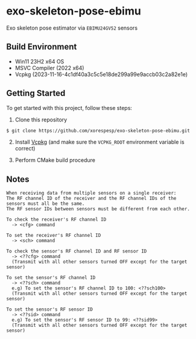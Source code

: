 # exo-skeleton-pose-ebimu
Exo skeleton pose estimator via `EBIMU24GV52` sensors

## Build Environment
- Win11 23H2 x64 OS
- MSVC Compiler (2022 x64)
- Vcpkg (2023-11-16-4c1df40a3c5c5e18de299a99e9accb03c2a82e1e)

## Getting Started
To get started with this project, follow these steps:

1. Clone this repository
```bash
$ git clone https://github.com/xorespesp/exo-skeleton-pose-ebimu.git
```

2. Install [Vcpkg](https://github.com/microsoft/vcpkg) (and make sure the `VCPKG_ROOT` environment variable is correct)

3. Perform CMake build procedure

## Notes
```
When receiving data from multiple sensors on a single receiver:
The RF channel ID of the receiver and the RF channel IDs of the sensors must all be the same.
The RF sensor IDs between sensors must be different from each other.

To check the receiver's RF channel ID
  -> <cfg> command

To set the receiver's RF channel ID
  -> <sch> command

To check the sensor's RF channel ID and RF sensor ID
  -> <??cfg> command
  (Transmit with all other sensors turned OFF except for the target sensor)

To set the sensor's RF channel ID
  -> <??sch> command
  e.g) To set the sensor's RF channel ID to 100: <??sch100>
  (Transmit with all other sensors turned OFF except for the target sensor)

To set the sensor's RF sensor ID
  -> <??sid> command
  e.g) To set the sensor's RF sensor ID to 99: <??sid99>
  (Transmit with all other sensors turned OFF except for the target sensor)
```
